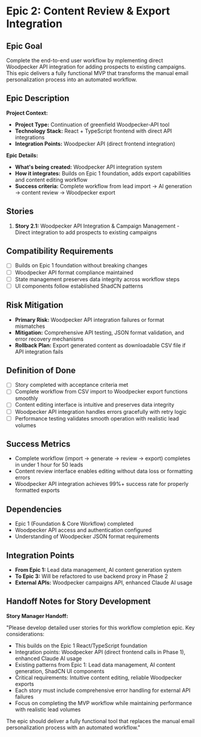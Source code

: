 # Epic 2: Content Review & Export Integration

## Epic Goal

Complete the end-to-end user workflow by mplementing direct Woodpecker API integration for adding prospects to existing campaigns. This epic delivers a fully functional MVP that transforms the manual email personalization process into an automated workflow.

## Epic Description

**Project Context:**

- **Project Type:** Continuation of greenfield Woodpecker-API tool
- **Technology Stack:** React + TypeScript frontend with direct API integrations
- **Integration Points:** Woodpecker API (direct frontend integration)

**Epic Details:**

- **What's being created:** Woodpecker API integration system
- **How it integrates:** Builds on Epic 1 foundation, adds export capabilities and content editing workflow
- **Success criteria:** Complete workflow from lead import → AI generation → content review → Woodpecker export

## Stories

1. **Story 2.1:** Woodpecker API Integration & Campaign Management - Direct integration to add prospects to existing campaigns

## Compatibility Requirements

- [ ] Builds on Epic 1 foundation without breaking changes
- [ ] Woodpecker API format compliance maintained
- [ ] State management preserves data integrity across workflow steps
- [ ] UI components follow established ShadCN patterns

## Risk Mitigation

- **Primary Risk:** Woodpecker API integration failures or format mismatches
- **Mitigation:** Comprehensive API testing, JSON format validation, and error recovery mechanisms
- **Rollback Plan:** Export generated content as downloadable CSV file if API integration fails

## Definition of Done

- [ ] Story completed with acceptance criteria met
- [ ] Complete workflow from CSV import to Woodpecker export functions smoothly
- [ ] Content editing interface is intuitive and preserves data integrity
- [ ] Woodpecker API integration handles errors gracefully with retry logic
- [ ] Performance testing validates smooth operation with realistic lead volumes

## Success Metrics

- Complete workflow (import → generate → review → export) completes in under 1 hour for 50 leads
- Content review interface enables editing without data loss or formatting errors
- Woodpecker API integration achieves 99%+ success rate for properly formatted exports

## Dependencies

- Epic 1 (Foundation & Core Workflow) completed
- Woodpecker API access and authentication configured
- Understanding of Woodpecker JSON format requirements

## Integration Points

- **From Epic 1:** Lead data management, AI content generation system
- **To Epic 3:** Will be refactored to use backend proxy in Phase 2
- **External APIs:** Woodpecker campaigns API, enhanced Claude AI usage

## Handoff Notes for Story Development

**Story Manager Handoff:**

"Please develop detailed user stories for this workflow completion epic. Key considerations:

- This builds on the Epic 1 React/TypeScript foundation
- Integration points: Woodpecker API (direct frontend calls in Phase 1), enhanced Claude AI usage
- Existing patterns from Epic 1: Lead data management, AI content generation, ShadCN UI components
- Critical requirements: Intuitive content editing, reliable Woodpecker exports
- Each story must include comprehensive error handling for external API failures
- Focus on completing the MVP workflow while maintaining performance with realistic lead volumes

The epic should deliver a fully functional tool that replaces the manual email personalization process with an automated workflow."
